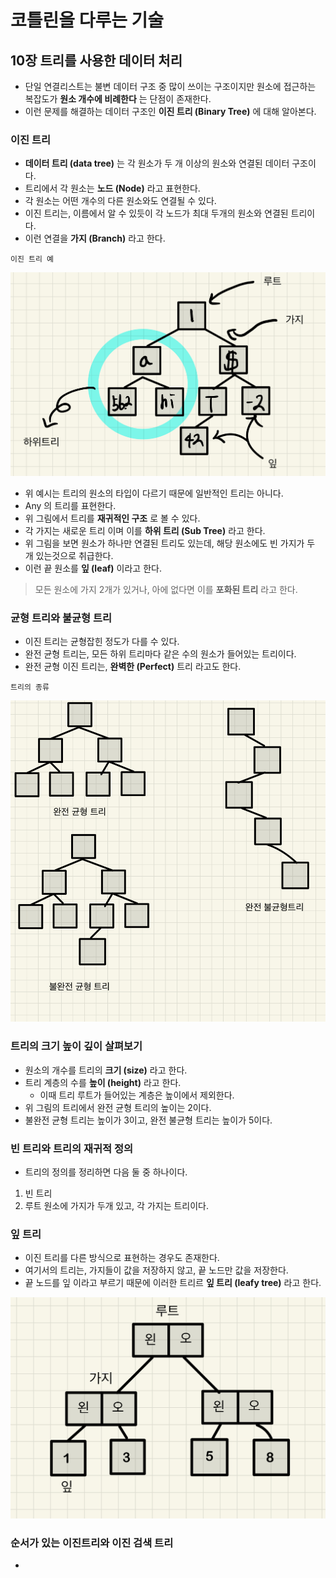 # 코틀린을 다루는 기술

## 10장 트리를 사용한 데이터 처리
- 단일 연결리스트는 불변 데이터 구조 중 많이 쓰이는 구조이지만 원소에 접근하는 복잡도가 **원소 개수에 비례한다** 는 단점이 존재한다.
- 이런 문제를 해결하는 데이터 구조인 **이진 트리 (Binary Tree)** 에 대해 알아본다.

### 이진 트리
- **데이터 트리 (data tree)** 는 각 원소가 두 개 이상의 원소와 연결된 데이터 구조이다.
- 트리에서 각 원소는 **노드 (Node)** 라고 표현한다.
- 각 원소는 어떤 개수의 다른 원소와도 연결될 수 있다.
- 이진 트리는, 이름에서 알 수 있듯이 각 노드가 최대 두개의 원소와 연결된 트리이다.
- 이런 연결을 **가지 (Branch)** 라고 한다.

`이진 트리 예`

![binary tree](./images/binary_tree.jpeg)
- 위 예시는 트리의 원소의 타입이 다르기 때문에 일반적인 트리는 아니다.
- Any 의 트리를 표현한다.
- 위 그림에서 트리를 **재귀적인 구조** 로 볼 수 있다.
- 각 가지는 새로운 트리 이며 이를 **하위 트리 (Sub Tree)** 라고 한다.
- 위 그림을 보면 원소가 하나만 연결된 트리도 있는데, 해당 원소에도 빈 가지가 두 개 있는것으로 취급한다.
- 이런 끝 원소를 **잎 (leaf)** 이라고 한다.

> 모든 원소에 가지 2개가 있거나, 아에 없다면 이를 **포화된 트리** 라고 한다.

### 균형 트리와 불균형 트리
- 이진 트리는 균형잡힌 정도가 다를 수 있다.
- 완전 균형 트리는, 모든 하위 트리마다 같은 수의 원소가 들어있는 트리이다.
- 완전 균형 이진 트리는, **완벽한 (Perfect)** 트리 라고도 한다.

`트리의 종류`

![trees](./images/trees.jpeg)

### 트리의 크기 높이 깊이 살펴보기
- 원소의 개수를 트리의 **크기 (size)** 라고 한다.
- 트리 계층의 수를 **높이 (height)** 라고 한다.
  - 이때 트리 루트가 들어있는 계층은 높이에서 제외한다.
- 위 그림의 트리에서 완전 균형 트리의 높이는 2이다.
- 불완전 균형 트리는 높이가 3이고, 완전 불균형 트리는 높이가 5이다.

### 빈 트리와 트리의 재귀적 정의
- 트리의 정의를 정리하면 다음 둘 중 하나이다.
1. 빈 트리
2. 루트 원소에 가지가 두개 있고, 각 가지는 트리이다.

### 잎 트리
- 이진 트리를 다른 방식으로 표현하는 경우도 존재한다.
- 여기서의 트리는, 가지들이 값을 저장하지 않고, 끝 노드만 값을 저장한다.
- 끝 노드를 잎 이라고 부르기 때문에 이러한 트리르 **잎 트리 (leafy tree)** 라고 한다.

![leaf tree](./images/leaf_tree.jpeg)

### 순서가 있는 이진트리와 이진 검색 트리
- 
